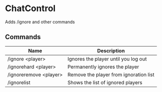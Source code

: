 # ChatControl

Adds /ignore and other commands

## Commands

| Name | Description |
| --- | --- |
| /ignore &lt;player&gt; | Ignores the player until you log out |
| /ignorehard &lt;player&gt; | Permanently ignores the player |
| /ignoreremove &lt;player&gt; | Remove the player from ignoration list |
| /ignorelist | Shows the list of ignored players |
